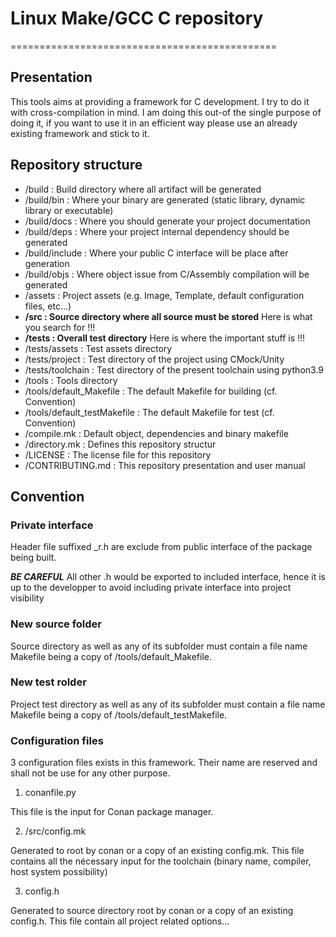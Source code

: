 # Linux Make/GCC C repository
==============================================
## Presentation

This tools aims at providing a framework for C development.
I try to do it with cross-compilation in mind.
I am doing this out-of the single purpose of doing it, if you want to use it in an efficient way please
use an already existing framework and stick to it.

## Repository structure

- /build                      : Build directory where all artifact will be generated
- /build/bin                  : Where your binary are generated (static library, dynamic library or executable)
- /build/docs                 : Where you should generate your project documentation
- /build/deps                 : Where your project internal dependency should be generated
- /build/include              : Where your public C interface will be place after generation
- /build/objs                 : Where object issue from C/Assembly compilation will be generated
- /assets                     : Project assets (e.g. Image, Template, default configuration files, etc...)
- **/src                        : Source directory where all source must be stored** Here is what you search for !!!
- **/tests                      : Overall test directory** Here is where the important stuff is !!!
- /tests/assets               : Test assets directory
- /tests/project              : Test directory of the project using CMock/Unity
- /tests/toolchain            : Test directory of the present toolchain using python3.9
- /tools                      : Tools directory
- /tools/default_Makefile     : The default Makefile for building (cf. Convention)
- /tools/default_testMakefile : The default Makefile for test (cf. Convention)
- /compile.mk                 : Default object, dependencies and binary makefile
- /directory.mk               : Defines this repository structur
- /LICENSE                    : The license file for this repository
- /CONTRIBUTING.md            : This repository presentation and user manual

## Convention
### Private interface

Header file suffixed _r.h are exclude from public interface of the package being built.

***BE CAREFUL*** All other .h would be exported to included interface, hence it is up to the developper
to avoid including private interface into project visibility

### New source folder

Source directory as well as any of its subfolder must contain a file name Makefile being
a copy of /tools/default_Makefile.

### New test rolder

Project test directory as well as any of its subfolder must contain a file name Makefile being
a copy of /tools/default_testMakefile.

### Configuration files

3 configuration files exists in this framework. Their name are reserved and shall not be use for any other purpose.

1. conanfile.py

This file is the input for Conan package manager.

2. /src/config.mk

Generated to root by conan or a copy of an existing config.mk. This file contains all the nécessary input
for the toolchain (binary name, compiler, host system possibility)

3. config.h

Generated to source directory root by conan or a copy of an existing config.h. This file contain all
project related options...
